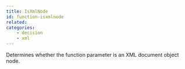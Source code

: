 ```yaml
---
title: IsXmlNode
id: function-isxmlnode
related:
categories:
    - decision
    - xml
---
```


Determines whether the function parameter is
an XML document object node.